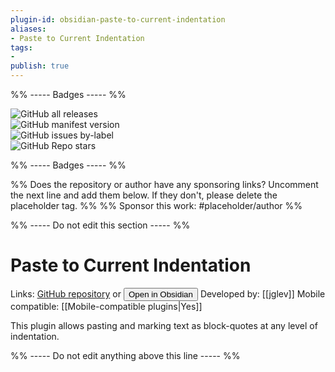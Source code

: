 ```yaml
---
plugin-id: obsidian-paste-to-current-indentation
aliases:
- Paste to Current Indentation
tags: 
- 
publish: true
---
```


%% ----- Badges ----- %%

![GitHub all releases](https://img.shields.io/github/downloads/jglev/obsidian-paste-to-current-indentation/total?color=573E7A&logo=github&style=for-the-badge)   
![GitHub manifest version](https://img.shields.io/github/manifest-json/v/jglev/obsidian-paste-to-current-indentation?color=573E7A&logo=github&style=for-the-badge)   
![GitHub issues by-label](https://img.shields.io/github/issues/jglev/obsidian-paste-to-current-indentation/help%20wanted?color=573E7A&logo=github&style=for-the-badge)   
![GitHub Repo stars](https://img.shields.io/github/stars/jglev/obsidian-paste-to-current-indentation?color=573E7A&logo=github&style=for-the-badge)

%% ----- Badges ----- %%

%% Does the repository or author have any sponsoring links? Uncomment the next line and add them below. If they don't, please delete the placeholder tag. %%
%% Sponsor this work: #placeholder/author %%

%% ----- Do not edit this section ----- %%

# Paste to Current Indentation

Links: [GitHub repository](https://github.com/jglev/obsidian-paste-to-current-indentation) or [<button id=HH>Open in Obsidian</button>](obsidian://goto-plugin?id=obsidian-paste-to-current-indentation)
Developed by: [[jglev]]
Mobile compatible: [[Mobile-compatible plugins|Yes]]

This plugin allows pasting and marking text as block-quotes at any level of indentation.

%% ----- Do not edit anything above this line ----- %% 
